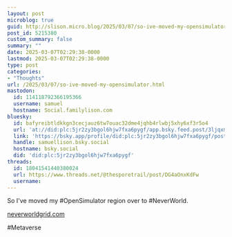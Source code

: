 ```yaml
---
layout: post
microblog: true
guid: http://slison.micro.blog/2025/03/07/so-ive-moved-my-opensimulator.html
post_id: 5215380
custom_summary: false
summary: ""
date: 2025-03-07T02:29:38-0000
lastmod: 2025-03-07T02:29:38-0000
type: post
categories:
- "Thoughts"
url: /2025/03/07/so-ive-moved-my-opensimulator.html
mastodon:
  id: 114118792366195366
  username: samuel
  hostname: Social.familylison.com
bluesky:
  id: bafyreibtldkkgn3cecjauz6tw7ouac32dme4jqhb4rlwbj5xhy6xf3r5o4
  url: 'at://did:plc:5jr2zy3bgol6hjw7fxa6pygf/app.bsky.feed.post/3ljqxmkxgse2l'
  link: 'https://bsky.app/profile/did:plc:5jr2zy3bgol6hjw7fxa6pygf/post/3ljqxmkxgse2l'
  handle: samuellison.bsky.social
  hostname: bsky.social
  did: 'did:plc:5jr2zy3bgol6hjw7fxa6pygf'
threads:
  id: 18041541440380024
  url: https://www.threads.net/@thesporetrail/post/DG4aOnxKdFw
  username: 
---
```

So I've moved my #OpenSimulator region over to #NeverWorld.

[neverworldgrid.com](https://neverworldgrid.com/)

#Metaverse
